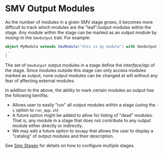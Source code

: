 # SMV Output Modules

As the number of modules in a given SMV stage grows, it becomes more difficult to track which
modules are the "leaf"/output modules within the stage.
Any module within the stage can be marked as an output module by mixing-in the `SmvOutput` trait.
For example:

```scala
object MyModule extends SmvModule("this is my module") with SmvOutput {
...
}
```

The set of `SmvOutput` output modules in a stage define the *interface/api* of the stage.
Since modules outside this stage can only access modules marked as output,
none output modules can be changed at will without any fear of affecting external modules.

In addition to the above, the ability to mark certain modules as output has the following benifits:

* Allows user to easily "run" all output modules within a stage (using the `-s` option to `run_app.sh`)
* A future option might be added to allow for listing of "dead" modules.  That is, any module in a stage that does not contribute to any output module either directly or indirectly.
* We may add a future option to `SmvApp` that allows the user to display a "catalog" of output modules and their description.

See [Smv Stages](smv_stages.md) for details on how to configure multiple stages.

